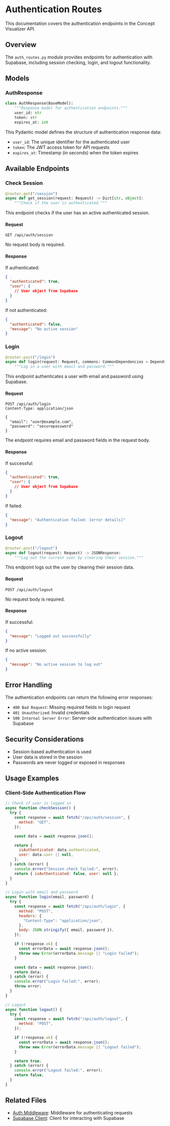 # Authentication Routes

This documentation covers the authentication endpoints in the Concept Visualizer API.

## Overview

The `auth_routes.py` module provides endpoints for authentication with Supabase, including session checking, login, and logout functionality.

## Models

### AuthResponse

```python
class AuthResponse(BaseModel):
    """Response model for authentication endpoints."""
    user_id: str
    token: str
    expires_at: int
```

This Pydantic model defines the structure of authentication response data:

- `user_id`: The unique identifier for the authenticated user
- `token`: The JWT access token for API requests
- `expires_at`: Timestamp (in seconds) when the token expires

## Available Endpoints

### Check Session

```python
@router.get("/session")
async def get_session(request: Request) -> Dict[str, object]:
    """Check if the user is authenticated."""
```

This endpoint checks if the user has an active authenticated session.

#### Request

```
GET /api/auth/session
```

No request body is required.

#### Response

If authenticated:

```json
{
  "authenticated": true,
  "user": {
    // User object from Supabase
  }
}
```

If not authenticated:

```json
{
  "authenticated": false,
  "message": "No active session"
}
```

### Login

```python
@router.post("/login")
async def login(request: Request, commons: CommonDependencies = Depends()) -> JSONResponse:
    """Log in a user with email and password."""
```

This endpoint authenticates a user with email and password using Supabase.

#### Request

```
POST /api/auth/login
Content-Type: application/json

{
  "email": "user@example.com",
  "password": "securepassword"
}
```

The endpoint requires email and password fields in the request body.

#### Response

If successful:

```json
{
  "authenticated": true,
  "user": {
    // User object from Supabase
  }
}
```

If failed:

```json
{
  "message": "Authentication failed: [error details]"
}
```

### Logout

```python
@router.post("/logout")
async def logout(request: Request) -> JSONResponse:
    """Log out the current user by clearing their session."""
```

This endpoint logs out the user by clearing their session data.

#### Request

```
POST /api/auth/logout
```

No request body is required.

#### Response

If successful:

```json
{
  "message": "Logged out successfully"
}
```

If no active session:

```json
{
  "message": "No active session to log out"
}
```

## Error Handling

The authentication endpoints can return the following error responses:

- `400 Bad Request`: Missing required fields in login request
- `401 Unauthorized`: Invalid credentials
- `500 Internal Server Error`: Server-side authentication issues with Supabase

## Security Considerations

- Session-based authentication is used
- User data is stored in the session
- Passwords are never logged or exposed in responses

## Usage Examples

### Client-Side Authentication Flow

```javascript
// Check if user is logged in
async function checkSession() {
  try {
    const response = await fetch("/api/auth/session", {
      method: "GET",
    });

    const data = await response.json();

    return {
      isAuthenticated: data.authenticated,
      user: data.user || null,
    };
  } catch (error) {
    console.error("Session check failed:", error);
    return { isAuthenticated: false, user: null };
  }
}

// Login with email and password
async function login(email, password) {
  try {
    const response = await fetch("/api/auth/login", {
      method: "POST",
      headers: {
        "Content-Type": "application/json",
      },
      body: JSON.stringify({ email, password }),
    });

    if (!response.ok) {
      const errorData = await response.json();
      throw new Error(errorData.message || "Login failed");
    }

    const data = await response.json();
    return data;
  } catch (error) {
    console.error("Login failed:", error);
    throw error;
  }
}

// Logout
async function logout() {
  try {
    const response = await fetch("/api/auth/logout", {
      method: "POST",
    });

    if (!response.ok) {
      const errorData = await response.json();
      throw new Error(errorData.message || "Logout failed");
    }

    return true;
  } catch (error) {
    console.error("Logout failed:", error);
    return false;
  }
}
```

## Related Files

- [Auth Middleware](../../middleware/auth_middleware.md): Middleware for authenticating requests
- [Supabase Client](../../../core/supabase/client.md): Client for interacting with Supabase
